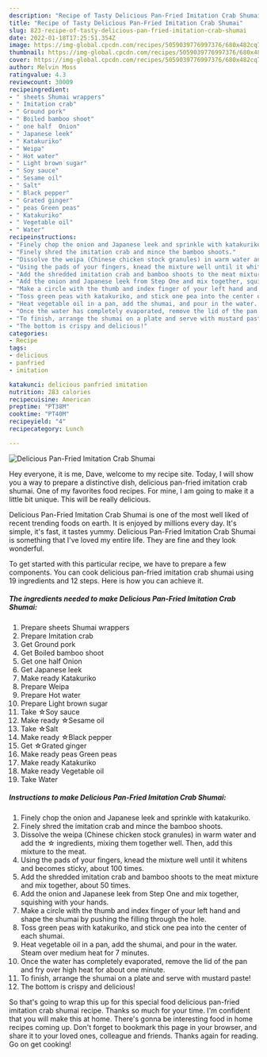 ```yaml
---
description: "Recipe of Tasty Delicious Pan-Fried Imitation Crab Shumai"
title: "Recipe of Tasty Delicious Pan-Fried Imitation Crab Shumai"
slug: 823-recipe-of-tasty-delicious-pan-fried-imitation-crab-shumai
date: 2022-01-18T17:25:51.354Z
image: https://img-global.cpcdn.com/recipes/5059039776997376/680x482cq70/delicious-pan-fried-imitation-crab-shumai-recipe-main-photo.jpg
thumbnail: https://img-global.cpcdn.com/recipes/5059039776997376/680x482cq70/delicious-pan-fried-imitation-crab-shumai-recipe-main-photo.jpg
cover: https://img-global.cpcdn.com/recipes/5059039776997376/680x482cq70/delicious-pan-fried-imitation-crab-shumai-recipe-main-photo.jpg
author: Melvin Moss
ratingvalue: 4.3
reviewcount: 30009
recipeingredient:
- " sheets Shumai wrappers"
- " Imitation crab"
- " Ground pork"
- " Boiled bamboo shoot"
- " one half  Onion"
- " Japanese leek"
- " Katakuriko"
- " Weipa"
- " Hot water"
- " Light brown sugar"
- " Soy sauce"
- " Sesame oil"
- " Salt"
- " Black pepper"
- " Grated ginger"
- " peas Green peas"
- " Katakuriko"
- " Vegetable oil"
- " Water"
recipeinstructions:
- "Finely chop the onion and Japanese leek and sprinkle with katakuriko."
- "Finely shred the imitation crab and mince the bamboo shoots."
- "Dissolve the weipa (Chinese chicken stock granules) in warm water and add the ☆ ingredients, mixing them together well. Then, add this mixture to the meat."
- "Using the pads of your fingers, knead the mixture well until it whitens and becomes sticky, about 100 times."
- "Add the shredded imitation crab and bamboo shoots to the meat mixture and mix together, about 50 times."
- "Add the onion and Japanese leek from Step One and mix together, squishing with your hands."
- "Make a circle with the thumb and index finger of your left hand and shape the shumai by pushing the filling through the hole."
- "Toss green peas with katakuriko, and stick one pea into the center of each shumai."
- "Heat vegetable oil in a pan, add the shumai, and pour in the water. Steam over medium heat for 7 minutes."
- "Once the water has completely evaporated, remove the lid of the pan and fry over high heat for about one minute."
- "To finish, arrange the shumai on a plate and serve with mustard paste!"
- "The bottom is crispy and delicious!"
categories:
- Recipe
tags:
- delicious
- panfried
- imitation

katakunci: delicious panfried imitation 
nutrition: 283 calories
recipecuisine: American
preptime: "PT38M"
cooktime: "PT40M"
recipeyield: "4"
recipecategory: Lunch

---
```



![Delicious Pan-Fried Imitation Crab Shumai](https://img-global.cpcdn.com/recipes/5059039776997376/680x482cq70/delicious-pan-fried-imitation-crab-shumai-recipe-main-photo.jpg)

Hey everyone, it is me, Dave, welcome to my recipe site. Today, I will show you a way to prepare a distinctive dish, delicious pan-fried imitation crab shumai. One of my favorites food recipes. For mine, I am going to make it a little bit unique. This will be really delicious.



Delicious Pan-Fried Imitation Crab Shumai is one of the most well liked of recent trending foods on earth. It is enjoyed by millions every day. It's simple, it's fast, it tastes yummy. Delicious Pan-Fried Imitation Crab Shumai is something that I've loved my entire life. They are fine and they look wonderful.


To get started with this particular recipe, we have to prepare a few components. You can cook delicious pan-fried imitation crab shumai using 19 ingredients and 12 steps. Here is how you can achieve it.

<!--inarticleads1-->

##### The ingredients needed to make Delicious Pan-Fried Imitation Crab Shumai:

1. Prepare  sheets Shumai wrappers
1. Prepare  Imitation crab
1. Get  Ground pork
1. Get  Boiled bamboo shoot
1. Get  one half  Onion
1. Get  Japanese leek
1. Make ready  Katakuriko
1. Prepare  Weipa
1. Prepare  Hot water
1. Prepare  Light brown sugar
1. Take  ☆Soy sauce
1. Make ready  ☆Sesame oil
1. Take  ☆Salt
1. Make ready  ☆Black pepper
1. Get  ☆Grated ginger
1. Make ready  peas Green peas
1. Make ready  Katakuriko
1. Make ready  Vegetable oil
1. Take  Water




<!--inarticleads2-->

##### Instructions to make Delicious Pan-Fried Imitation Crab Shumai:

1. Finely chop the onion and Japanese leek and sprinkle with katakuriko.
1. Finely shred the imitation crab and mince the bamboo shoots.
1. Dissolve the weipa (Chinese chicken stock granules) in warm water and add the ☆ ingredients, mixing them together well. Then, add this mixture to the meat.
1. Using the pads of your fingers, knead the mixture well until it whitens and becomes sticky, about 100 times.
1. Add the shredded imitation crab and bamboo shoots to the meat mixture and mix together, about 50 times.
1. Add the onion and Japanese leek from Step One and mix together, squishing with your hands.
1. Make a circle with the thumb and index finger of your left hand and shape the shumai by pushing the filling through the hole.
1. Toss green peas with katakuriko, and stick one pea into the center of each shumai.
1. Heat vegetable oil in a pan, add the shumai, and pour in the water. Steam over medium heat for 7 minutes.
1. Once the water has completely evaporated, remove the lid of the pan and fry over high heat for about one minute.
1. To finish, arrange the shumai on a plate and serve with mustard paste!
1. The bottom is crispy and delicious!




So that's going to wrap this up for this special food delicious pan-fried imitation crab shumai recipe. Thanks so much for your time. I'm confident that you will make this at home. There's gonna be interesting food in home recipes coming up. Don't forget to bookmark this page in your browser, and share it to your loved ones, colleague and friends. Thanks again for reading. Go on get cooking!
